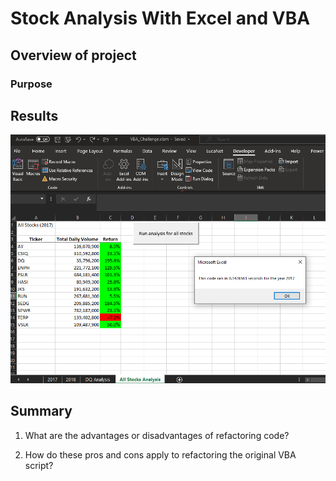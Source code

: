 # Stock Analysis With Excel and VBA

## Overview of project


### Purpose


## Results



![alt text](/Resources/VBA_Challenge_2017.png?raw=true)




## Summary

1. What are the advantages or disadvantages of refactoring code?

2. How do these pros and cons apply to refactoring the original VBA script?

